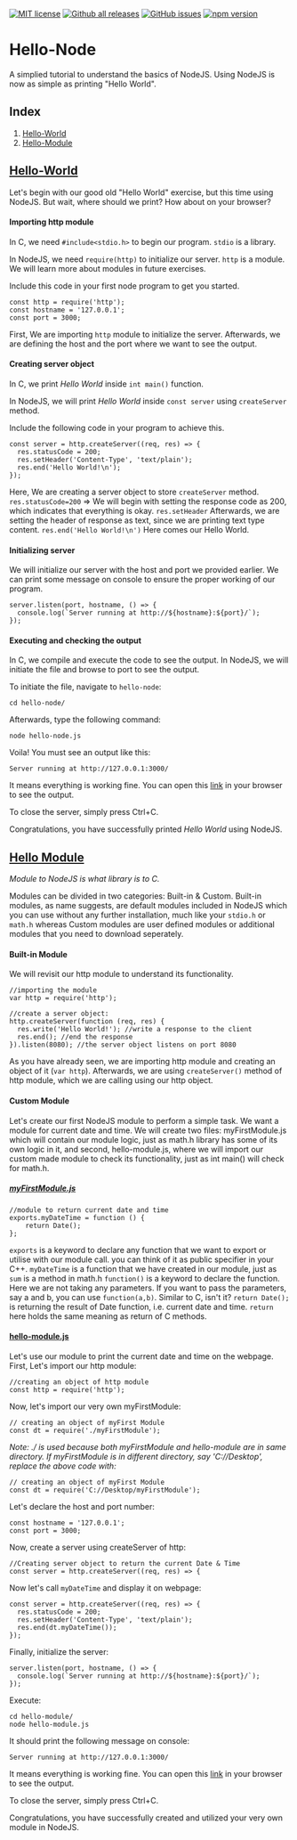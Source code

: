 [![MIT license](https://img.shields.io/badge/License-MIT-blue.svg)](https://lbesson.mit-license.org/)     [![Github all releases](https://img.shields.io/github/downloads/muskanbararia/Hello-Node/total.svg)](https://GitHub.com/muskanbararia/Hello-Node/releases/)     [![GitHub issues](https://img.shields.io/github/issues/muskanbararia/Hello-Node.svg)](https://GitHub.com/muskanbararia/Hello-Node/issues/)      [![npm version](https://badge.fury.io/js/npm.svg)](https://badge.fury.io/js/npm) 

# Hello-Node 

A simplied tutorial to understand the basics of NodeJS. Using NodeJS is now as simple as printing "Hello World".

## Index
1. [Hello-World](https://github.com/muskanbararia/Hello-Node#hello-world)
2. [Hello-Module](https://github.com/muskanbararia/Hello-Node#hello-module)

## [Hello-World](hello-node/hello-node.js)

Let's begin with our good old "Hello World" exercise, but this time using NodeJS. But wait, where should we print? How about on your browser?

#### Importing http module
In C, we need ```#include<stdio.h>``` to begin our program. ```stdio``` is a library.

In NodeJS, we need  ```require(http)``` to initialize our server. ```http``` is a module. We will learn more about modules in future exercises.

Include this code in your first node program to get you started.

 ```
const http = require('http');
const hostname = '127.0.0.1';
const port = 3000;
```
First, We are importing ```http``` module to initialize the server. Afterwards, we are defining the host and the port where we want to see the output.

#### Creating server object

In C, we print *Hello World* inside ```int main()``` function. 

In NodeJS, we will print *Hello World* inside ```const server``` using ```createServer``` method.

Include the following code in your program to achieve this.

```
const server = http.createServer((req, res) => {
  res.statusCode = 200;
  res.setHeader('Content-Type', 'text/plain');
  res.end('Hello World!\n');
});
```
Here, We are creating a server object to store ```createServer``` method. 
```res.statusCode=200``` => We will begin with setting the response code as 200, which indicates that everything is okay.
```res.setHeader``` Afterwards, we are setting the header of response as text, since we are printing text type content.
```res.end('Hello World!\n')``` Here comes our Hello World.

#### Initializing server

We will initialize our server with the host and port we provided earlier. 
We can print some message on console to ensure the proper working of our program.
```
server.listen(port, hostname, () => {
  console.log(`Server running at http://${hostname}:${port}/`);
});
```

#### Executing and checking the output

In C, we compile and execute the code to see the output.
In NodeJS, we will initiate the file and browse to port to see the output.

To initiate the file, navigate to ```hello-node```:
``` 
cd hello-node/
```
Afterwards, type the following command:
```
node hello-node.js
```
Voila! You must see an output like this:
```
Server running at http://127.0.0.1:3000/
```
It means everything is working fine. You can open this [link](http://127.0.0.1:3000/) in your browser to see the output.

To close the server, simply press Ctrl+C.

Congratulations, you have successfully printed *Hello World* using NodeJS.

## [Hello Module](https://github.com/muskanbararia/Hello-Node/tree/master/hello-module)

*Module to NodeJS is what library is to C.*

Modules can be divided in two categories: Built-in & Custom. Built-in modules, as name suggests, are default modules included in NodeJS which you can use without any further installation, much like your ```stdio.h``` or ```math.h``` whereas Custom modules are user defined modules or additional modules that you need to download seperately.

#### Built-in Module

We will revisit our http module to understand its functionality.
```
//importing the module
var http = require('http');

//create a server object:
http.createServer(function (req, res) {
  res.write('Hello World!'); //write a response to the client
  res.end(); //end the response
}).listen(8080); //the server object listens on port 8080

```

As you have already seen, we are importing http module and creating an object of it (```var http```). Afterwards, we are using ```createServer()``` method of http module, which we are calling using our http object.

#### Custom Module

Let's create our first NodeJS module to perform a simple task. We want a module for current date and time. We will create two files: myFirstModule.js which will contain our module logic, just as math.h library has some of its own logic in it, and second, hello-module.js, where we will import our custom made module to check its functionality, just as int main() will check for math.h.

##### [myFirstModule.js](https://github.com/muskanbararia/Hello-Node/blob/master/hello-module/myFirstModule.js)
```
//module to return current date and time
exports.myDateTime = function () {
    return Date();
};
```
```exports``` is a keyword to declare any function that we want to export or utilise with our module call. you can think of it as public specifier in your C++.
```myDateTime``` is a function that we have created in our module, just as ```sum``` is a method in math.h
```function()``` is a keyword to declare the function. Here we are not taking any parameters. If you want to pass the parameters, say a and b, you can use ```function(a,b)```. Similar to C, isn't it?
```return Date();``` is returning the result of Date function, i.e. current date and time. ```return``` here holds the same meaning as return of C methods.

#### [hello-module.js](https://github.com/muskanbararia/Hello-Node/blob/master/hello-module/hello-module.js)
Let's use our module to print the current date and time on the webpage.
First, Let's import our http module:
```
//creating an object of http module
const http = require('http');
```
Now, let's import our very own myFirstModule:
```
// creating an object of myFirst Module
const dt = require('./myFirstModule');
```
*Note: ./ is used because both myFirstModule and hello-module are in same directory. If myFirstModule is in different directory, say 'C://Desktop', replace the above code with:*
```
// creating an object of myFirst Module
const dt = require('C://Desktop/myFirstModule');
```
Let's declare the host and port number:
```
const hostname = '127.0.0.1';
const port = 3000;
```
Now, create a server using createServer of http:
```
//Creating server object to return the current Date & Time
const server = http.createServer((req, res) => {
```

Now let's call ```myDateTime``` and display it on webpage:
```
const server = http.createServer((req, res) => {
  res.statusCode = 200;
  res.setHeader('Content-Type', 'text/plain');
  res.end(dt.myDateTime());
});
```

Finally, initialize the server:

```
server.listen(port, hostname, () => {
  console.log(`Server running at http://${hostname}:${port}/`);
});
```

Execute:

```
cd hello-module/
node hello-module.js
```
It should print the following message on console:
```
Server running at http://127.0.0.1:3000/
```

It means everything is working fine. You can open this [link](http://127.0.0.1:3000/) in your browser to see the output.

To close the server, simply press Ctrl+C.

Congratulations, you have successfully created and utilized your very own module in NodeJS.
